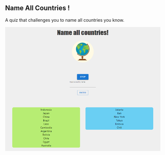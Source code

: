 ## Name All Countries !

A quiz that challenges you to name all countries you know.

![image](img.png)